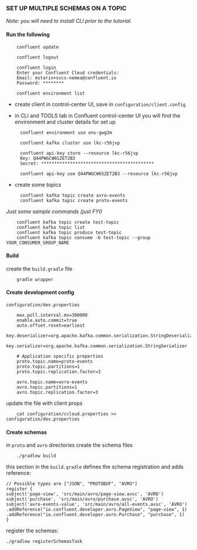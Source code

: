 ### SET UP MULTIPLE SCHEMAS ON A TOPIC

_Note: you will need to install CLI prior to the tutorial._

#### Run the following

        confluent update
        
        confluent logout
        
        confluent login                                                                          
        Enter your Confluent Cloud credentials:
        Email: mstarin+svcs-nemea@confluent.io
        Password: ********
        
        confluent environment list

- create client in control-center UI, save in `configuration/client.config`

- in CLI and TOOLS tab in Confluent control-center UI you will find the environment and cluster details for set up

        confluent environment use env-gwg3m
        
        confluent kafka cluster use lkc-r56jvp
        
        confluent api-key store --resource lkc-r56jvp
        Key: Q44PWGCW6SZET2B3
        Secret: *******************************************
        
        confluent api-key use Q44PWGCW6SZET2B3 --resource lkc-r56jvp

- create some topics

        confluent kafka topic create avro-events
        confluent kafka topic create proto-events


_Just some sample commands (just FYI)_

        confluent kafka topic create test-topic
        confluent kafka topic list
        confluent kafka topic produce test-topic
        confluent kafka topic consume -b test-topic --group YOUR_CONSUMER_GROUP_NAME

#### Build

create the `build.gradle` file

        gradle wrapper

#### Create development config

`configuration/dev.properties`

        max.poll.interval.ms=300000
        enable.auto.commit=true
        auto.offset.reset=earliest
        key.deserializer=org.apache.kafka.common.serialization.StringDeserializer
        key.serializer=org.apache.kafka.common.serialization.StringSerializer
        
        # Application specific properties
        proto.topic.name=proto-events
        proto.topic.partitions=1
        proto.topic.replication.factor=3
        
        avro.topic.name=avro-events
        avro.topic.partitions=1
        avro.topic.replication.factor=3

update the file with client props

        cat configuration/ccloud.properties >> configuration/dev.properties


#### Create schemas

in `proto` and `avro` directories create the schema files

        ./gradlew build

this section in the `build.gradle` defines the schema registration and adds reference: 

    // Possible types are ["JSON", "PROTOBUF", "AVRO"]
    register {
    subject('page-view', 'src/main/avro/page-view.avsc', 'AVRO')
    subject('purchase', 'src/main/avro/purchase.avsc', 'AVRO')
    subject('avro-events-value', 'src/main/avro/all-events.avsc', 'AVRO')
    .addReference("io.confluent.developer.avro.PageView", "page-view", 1)
    .addReference("io.confluent.developer.avro.Purchase", "purchase", 1)
    }

register the schemas:

    ./gradlew registerSchemasTask





































